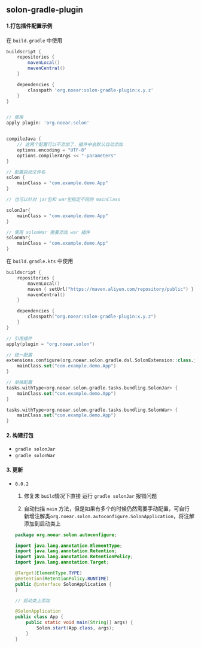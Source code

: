 ## solon-gradle-plugin

#### 1.打包插件配置示例

在 `build.gradle` 中使用

```groovy
buildscript {
    repositories {
        mavenLocal()
        mavenCentral()
    }

    dependencies {
        classpath 'org.noear:solon-gradle-plugin:x.y.z'
    }
}


// 使用
apply plugin: 'org.noear.solon'


compileJava {
    // 这两个配置可以不添加了，插件中会默认自动添加
    options.encoding = "UTF-8"
    options.compilerArgs << "-parameters"
}

// 配置启动文件名
solon {
    mainClass = "com.example.demo.App"
}

// 也可以针对 jar包和 war包指定不同的 mainClass

solonJar{
    mainClass = "com.example.demo.App"
}

// 使用 solonWar 需要添加 war 插件
solonWar{
    mainClass = "com.example.demo.App"
}

```

在 `build.gradle.kts` 中使用

```kotlin
buildscript {
    repositories {
        mavenLocal()
        maven { setUrl("https://maven.aliyun.com/repository/public") }
        mavenCentral()
    }

    dependencies {
        classpath("org.noear:solon-gradle-plugin:x.y.z")
    }
}

// 引用插件
apply(plugin = "org.noear.solon")

// 统一配置
extensions.configure(org.noear.solon.gradle.dsl.SolonExtension::class.java) {
    mainClass.set("com.example.demo.App")
}

// 单独配置
tasks.withType<org.noear.solon.gradle.tasks.bundling.SolonJar> {
    mainClass.set("com.example.demo.App")
}

tasks.withType<org.noear.solon.gradle.tasks.bundling.SolonWar> {
    mainClass.set("com.example.demo.App")
}

```

#### 2. 构建打包

* `gradle solonJar`
* `gradle solonWar`

#### 3. 更新
* `0.0.2` 
  
  1.  修复未 `build`情况下直接 运行  `gradle solonJar` 报错问题
  
  2. 自动扫描 `main` 方法，但是如果有多个的时候仍然需要手动配置，可自行新增注解类`org.noear.solon.autoconfigure.SolonApplication`，将注解添加到启动类上
  
    ```java
    package org.noear.solon.autoconfigure;
    
    import java.lang.annotation.ElementType;
    import java.lang.annotation.Retention;
    import java.lang.annotation.RetentionPolicy;
    import java.lang.annotation.Target;
    
    @Target(ElementType.TYPE)
    @Retention(RetentionPolicy.RUNTIME)
    public @interface SolonApplication {
    }
    
    // 启动类上添加
    
    @SolonApplication
    public class App {
        public static void main(String[] args) {
            Solon.start(App.class, args);
        }
    }
    ```
  
    
